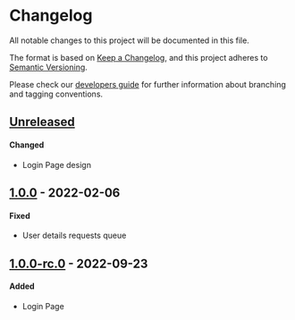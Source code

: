 # Changelog
All notable changes to this project will be documented in this file.

The format is based on [Keep a Changelog](https://keepachangelog.com/en/1.0.0/),
and this project adheres to [Semantic Versioning](https://semver.org/spec/v2.0.0.html).

Please check our [developers guide](https://gitlab.com/tokend/developers-guide)
for further information about branching and tagging conventions.

## [Unreleased]
#### Changed
- Login Page design

## [1.0.0] - 2022-02-06
#### Fixed
- User details requests queue

## [1.0.0-rc.0] - 2022-09-23
#### Added
- Login Page

[Unreleased]: https://gitlab.com/distributed_lab/acs/acs-admin-panel/compare/1.0.0...main
[1.0.0]: https://gitlab.com/distributed_lab/acs/acs-admin-panel/compare/1.0.0-rc.0...1.0.0
[1.0.0-rc.0]: https://gitlab.com/distributed_lab/acs/acs-admin-panel/tags/1.0.0-rc.0
